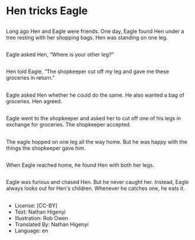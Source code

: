# Hen tricks Eagle

##
Long ago Hen and Eagle were
friends. One day, Eagle found
Hen under a tree resting with
her shopping bags. Hen was
standing on one leg.

##
Eagle asked Hen, “Where is
your other leg?”

##
Hen told Eagle, “The
shopkeeper cut off my leg and
gave me these groceries in
return.”

##
Eagle asked Hen whether
he could do the same.
He also wanted a bag
of groceries. Hen agreed.

##
Eagle went to the shopkeeper
and asked her to cut off one
of his legs in exchange for
groceries. The shopkeeper
accepted.

##
The eagle hopped on one leg
all the way home. But he was
happy with the things
the shopkeeper gave him.

##
When Eagle reached home,
he found Hen with both
her legs.

##
Eagle was furious and chased
Hen. But he never caught her.
Instead, Eagle always looks out
for Hen's children. Whenever he
catches one, he eats it.

##
* License: [CC-BY]
* Text: Nathan Higenyi
* Illustration: Rob Owen
* Translated By: Nathan Higenyi
* Language: en

